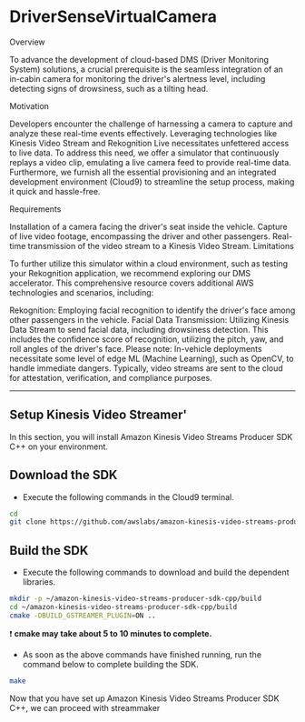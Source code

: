 # DriverSenseVirtualCamera

Overview

To advance the development of cloud-based DMS (Driver Monitoring System) solutions, a crucial prerequisite is the seamless integration of an in-cabin camera for monitoring the driver's alertness level, including detecting signs of drowsiness, such as a tilting head.

Motivation

Developers encounter the challenge of harnessing a camera to capture and analyze these real-time events effectively. Leveraging technologies like Kinesis Video Stream and Rekognition Live necessitates unfettered access to live data. To address this need, we offer a simulator that continuously replays a video clip, emulating a live camera feed to provide real-time data. Furthermore, we furnish all the essential provisioning and an integrated development environment (Cloud9) to streamline the setup process, making it quick and hassle-free.

Requirements

Installation of a camera facing the driver's seat inside the vehicle.
Capture of live video footage, encompassing the driver and other passengers.
Real-time transmission of the video stream to a Kinesis Video Stream.
Limitations

To further utilize this simulator within a cloud environment, such as testing your Rekognition application, we recommend exploring our DMS accelerator. This comprehensive resource covers additional AWS technologies and scenarios, including:

Rekognition: Employing facial recognition to identify the driver's face among other passengers in the vehicle.
Facial Data Transmission: Utilizing Kinesis Data Stream to send facial data, including drowsiness detection. This includes the confidence score of recognition, utilizing the pitch, yaw, and roll angles of the driver's face.
Please note: In-vehicle deployments necessitate some level of edge ML (Machine Learning), such as OpenCV, to handle immediate dangers. Typically, video streams are sent to the cloud for attestation, verification, and compliance purposes.


---
Setup Kinesis Video Streamer'
---
In this section, you will install Amazon Kinesis Video Streams Producer SDK C++ on your environment.

## Download the SDK

 - Execute the following commands in the Cloud9 terminal.

```bash
cd
git clone https://github.com/awslabs/amazon-kinesis-video-streams-producer-sdk-cpp.git
```

## Build the SDK

 - Execute the following commands to download and build the dependent libraries.

```bash
mkdir -p ~/amazon-kinesis-video-streams-producer-sdk-cpp/build
cd ~/amazon-kinesis-video-streams-producer-sdk-cpp/build
cmake -DBUILD_GSTREAMER_PLUGIN=ON ..
```
 :exclamation: **cmake may take about 5 to 10 minutes to complete.**

 - As soon as the above commands have finished running, run the command below to complete building the SDK.

```bash
make
```
  
Now that you have set up Amazon Kinesis Video Streams Producer SDK C++, we can proceed with streammaker 


